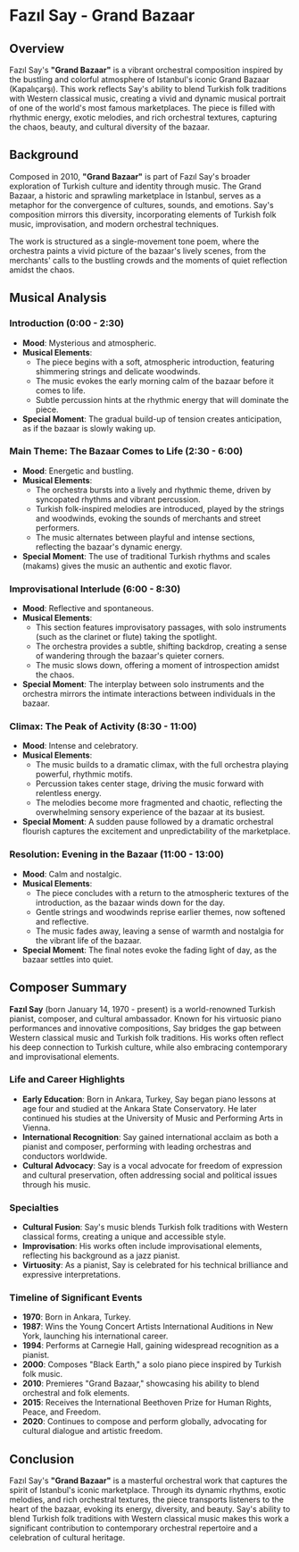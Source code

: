 # Fazıl Say - Grand Bazaar

## Overview

Fazıl Say's **"Grand Bazaar"** is a vibrant orchestral composition inspired by the bustling and colorful atmosphere of Istanbul's iconic Grand Bazaar (Kapalıçarşı). This work reflects Say's ability to blend Turkish folk traditions with Western classical music, creating a vivid and dynamic musical portrait of one of the world's most famous marketplaces. The piece is filled with rhythmic energy, exotic melodies, and rich orchestral textures, capturing the chaos, beauty, and cultural diversity of the bazaar.

## Background

Composed in 2010, **"Grand Bazaar"** is part of Fazıl Say's broader exploration of Turkish culture and identity through music. The Grand Bazaar, a historic and sprawling marketplace in Istanbul, serves as a metaphor for the convergence of cultures, sounds, and emotions. Say's composition mirrors this diversity, incorporating elements of Turkish folk music, improvisation, and modern orchestral techniques.

The work is structured as a single-movement tone poem, where the orchestra paints a vivid picture of the bazaar's lively scenes, from the merchants' calls to the bustling crowds and the moments of quiet reflection amidst the chaos.

## Musical Analysis

### Introduction (0:00 - 2:30)

- **Mood**: Mysterious and atmospheric.
- **Musical Elements**:
  - The piece begins with a soft, atmospheric introduction, featuring shimmering strings and delicate woodwinds.
  - The music evokes the early morning calm of the bazaar before it comes to life.
  - Subtle percussion hints at the rhythmic energy that will dominate the piece.
- **Special Moment**: The gradual build-up of tension creates anticipation, as if the bazaar is slowly waking up.

### Main Theme: The Bazaar Comes to Life (2:30 - 6:00)

- **Mood**: Energetic and bustling.
- **Musical Elements**:
  - The orchestra bursts into a lively and rhythmic theme, driven by syncopated rhythms and vibrant percussion.
  - Turkish folk-inspired melodies are introduced, played by the strings and woodwinds, evoking the sounds of merchants and street performers.
  - The music alternates between playful and intense sections, reflecting the bazaar's dynamic energy.
- **Special Moment**: The use of traditional Turkish rhythms and scales (makams) gives the music an authentic and exotic flavor.

### Improvisational Interlude (6:00 - 8:30)

- **Mood**: Reflective and spontaneous.
- **Musical Elements**:
  - This section features improvisatory passages, with solo instruments (such as the clarinet or flute) taking the spotlight.
  - The orchestra provides a subtle, shifting backdrop, creating a sense of wandering through the bazaar's quieter corners.
  - The music slows down, offering a moment of introspection amidst the chaos.
- **Special Moment**: The interplay between solo instruments and the orchestra mirrors the intimate interactions between individuals in the bazaar.

### Climax: The Peak of Activity (8:30 - 11:00)

- **Mood**: Intense and celebratory.
- **Musical Elements**:
  - The music builds to a dramatic climax, with the full orchestra playing powerful, rhythmic motifs.
  - Percussion takes center stage, driving the music forward with relentless energy.
  - The melodies become more fragmented and chaotic, reflecting the overwhelming sensory experience of the bazaar at its busiest.
- **Special Moment**: A sudden pause followed by a dramatic orchestral flourish captures the excitement and unpredictability of the marketplace.

### Resolution: Evening in the Bazaar (11:00 - 13:00)

- **Mood**: Calm and nostalgic.
- **Musical Elements**:
  - The piece concludes with a return to the atmospheric textures of the introduction, as the bazaar winds down for the day.
  - Gentle strings and woodwinds reprise earlier themes, now softened and reflective.
  - The music fades away, leaving a sense of warmth and nostalgia for the vibrant life of the bazaar.
- **Special Moment**: The final notes evoke the fading light of day, as the bazaar settles into quiet.

## Composer Summary

**Fazıl Say** (born January 14, 1970 - present) is a world-renowned Turkish pianist, composer, and cultural ambassador. Known for his virtuosic piano performances and innovative compositions, Say bridges the gap between Western classical music and Turkish folk traditions. His works often reflect his deep connection to Turkish culture, while also embracing contemporary and improvisational elements.

### Life and Career Highlights

- **Early Education**: Born in Ankara, Turkey, Say began piano lessons at age four and studied at the Ankara State Conservatory. He later continued his studies at the University of Music and Performing Arts in Vienna.
- **International Recognition**: Say gained international acclaim as both a pianist and composer, performing with leading orchestras and conductors worldwide.
- **Cultural Advocacy**: Say is a vocal advocate for freedom of expression and cultural preservation, often addressing social and political issues through his music.

### Specialties

- **Cultural Fusion**: Say's music blends Turkish folk traditions with Western classical forms, creating a unique and accessible style.
- **Improvisation**: His works often include improvisational elements, reflecting his background as a jazz pianist.
- **Virtuosity**: As a pianist, Say is celebrated for his technical brilliance and expressive interpretations.

### Timeline of Significant Events

- **1970**: Born in Ankara, Turkey.
- **1987**: Wins the Young Concert Artists International Auditions in New York, launching his international career.
- **1994**: Performs at Carnegie Hall, gaining widespread recognition as a pianist.
- **2000**: Composes "Black Earth," a solo piano piece inspired by Turkish folk music.
- **2010**: Premieres "Grand Bazaar," showcasing his ability to blend orchestral and folk elements.
- **2015**: Receives the International Beethoven Prize for Human Rights, Peace, and Freedom.
- **2020**: Continues to compose and perform globally, advocating for cultural dialogue and artistic freedom.

## Conclusion

Fazıl Say's **"Grand Bazaar"** is a masterful orchestral work that captures the spirit of Istanbul's iconic marketplace. Through its dynamic rhythms, exotic melodies, and rich orchestral textures, the piece transports listeners to the heart of the bazaar, evoking its energy, diversity, and beauty. Say's ability to blend Turkish folk traditions with Western classical music makes this work a significant contribution to contemporary orchestral repertoire and a celebration of cultural heritage.
